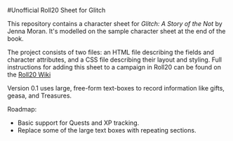 #Unofficial Roll20 Sheet for Glitch

This repository contains a character sheet for _Glitch: A Story of the Not_ by Jenna Moran.
It's modelled on the sample character sheet at the end of the book.

The project consists of two files: an HTML file describing the fields and character attributes, and a CSS file describing their layout and styling.
Full instructions for adding this sheet to a campaign in Roll20 can be found on the [Roll20 Wiki](https://wiki.roll20.net/Using_Custom_Character_Sheets)

Version 0.1 uses large, free-form text-boxes to record information like gifts, geasa, and Treasures.

Roadmap:
- Basic support for Quests and XP tracking.
- Replace some of the large text boxes with repeating sections.
